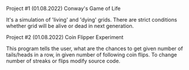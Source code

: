 Project #1 (01.08.2022)
Conway's Game of Life

It's a simulation of 'living' and 'dying' grids. There are strict conditions whether grid will be alive or dead in next generation.

Project #2 (01.08.2022)
Coin Flipper Experiment

This program tells the user, what are the chances to get given number of tails/heads in a row, in given number of following coin flips.
To change number of streaks or flips modify source code.
